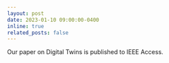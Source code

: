 ```yaml
---
layout: post
date: 2023-01-10 09:00:00-0400
inline: true
related_posts: false
---
```


Our paper on Digital Twins is published to IEEE Access.
